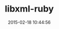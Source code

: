 ---
layout: post
title:  "libxml-ruby"
repo:   "xml4r/libxml-ruby"
date:   2015-02-18 10:44:56
gemurl: http://xml4r.github.com/libxml-ruby
---